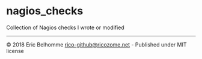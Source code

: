 # nagios_checks
Collection of Nagios checks I wrote or modified

---
© 2018 Eric Belhomme <rico-github@ricozome.net> - Published under MIT license